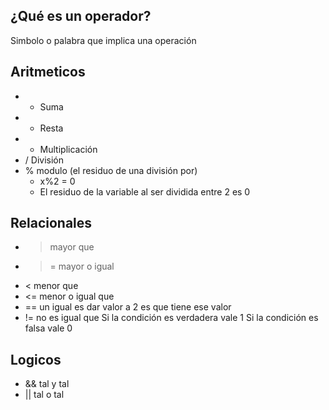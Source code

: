 ## ¿Qué es un operador?
Simbolo o palabra que implica una operación

## Aritmeticos
-  + Suma
-  - Resta 
-  * Multiplicación
- / División 
- % modulo (el residuo de una división por) 
	- x%2 = 0
	- El residuo de la variable al ser dividida entre 2 es 0
## Relacionales
-  > mayor que
-  >= mayor o igual
-  < menor que
-  <= menor o igual que
- == un igual es dar valor a 2 es que tiene ese valor
- != no es igual que
Si la condición es verdadera vale 1
Si la condición es falsa vale 0 

## Logicos

- && tal y tal
- || tal o tal
